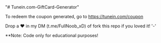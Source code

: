 "# Tunein.com-GiftCard-Generator" 

To redeem the coupon generated, go to https://tunein.com/coupon 

Drop a ❤️ in my DM (t.me/FullNoob_xD) of fork this repo if you loved it! '-'

**Note: Code only for educational purposes!
